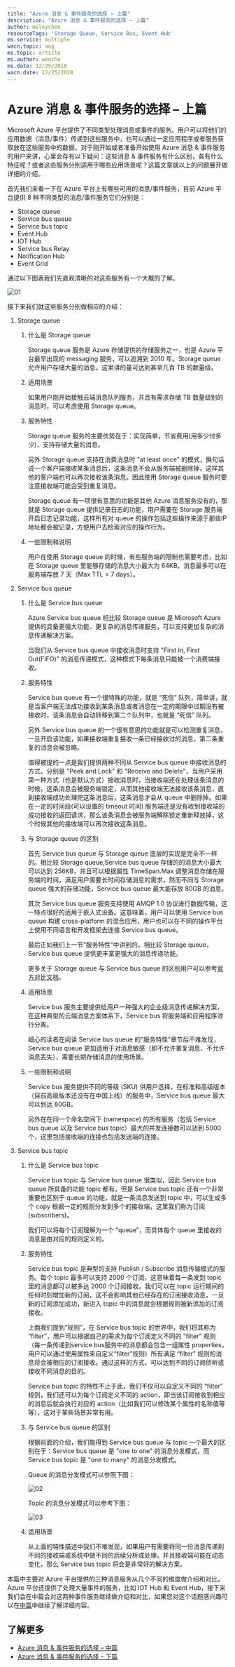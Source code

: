 ```yaml
---
title: "Azure 消息 & 事件服务的选择 – 上篇"
description: "Azure 消息 & 事件服务的选择 – 上篇"
author: mileychen
resourceTags: 'Storage Queue, Service Bus, Event Hub'
ms.service: multiple
wacn.topic: aog
ms.topic: article
ms.author: wenche
ms.date: 12/25/2018
wacn.date: 12/25/2018
---
```


# Azure 消息 & 事件服务的选择 – 上篇

Microsoft Azure 平台提供了不同类型处理消息或事件的服务。用户可以将他们的应用数据（消息/事件）传递到这些服务中，也可以通过一定应用程序或者服务获取放在这些服务中的数据。对于刚开始或者准备开始使用 Azure 消息 & 事件服务的用户来讲，心里会存有以下疑问：这些消息 & 事件服务有什么区别，各有什么特征呢？或者这些服务分别适用于哪些应用场景呢？这篇文章就以上的问题展开做详细的介绍。

首先我们来看一下在 Azure 平台上有哪些可用的消息/事件服务，目前 Azure 平台提供 8 种不同类型的消息/事件服务它们分别是：

* Storage queue
* Service bus queue
* Service bus topic
* Event Hub
* IOT Hub
* Service bus Relay
* Notification Hub
* Event Grid

通过以下图表我们先直观清晰的对这些服务有一个大概的了解。

![01](media/aog-others-choice-of-message-event-service-part-1/01.png "01")

接下来我们就这些服务分别做相应的介绍：

1. Storage queue

    1. 什么是 Storage queue

        Storage queue 服务是 Azure 存储提供的存储服务之一，也是 Azure 平台最早出现的 messaging 服务，可以追溯到 2010 年。Storage queue 允许用户存储大量的消息，这里讲的量可达到甚至几百 TB 的数量级。

    2. 适用场景

        如果用户刚开始接触云端消息队列服务，并且有需求存储 TB 数量级别的消息时，可以考虑使用 Storage queue。

    3. 服务特性

        Storage queue 服务的主要优势在于：实现简单，节省费用(用多少付多少)，支持存储大量的消息。

        另外 Storage queue 支持在消费消息时 "at  least once" 的模式，换句话说一个客户端接收某条消息后，这条消息不会从服务端被删除掉，这样其他的客户端也可以再次接收该条消息。因此使用 Storage queue 服务时要注意接收端可能会受到重复消息。

        Storage queue 有一项很有意思的功能是其他 Azure 消息服务没有的，那就是 Storage queue 提供记录日志的功能，用户需要在 Storage 服务端开启日志记录功能，这样所有对 queue 的操作包括这些操作来源于那些IP地址都会被记录，方便用户去检索对应的操作行为。

    4. 一些限制和说明

        用户在使用 Storage queue 的时候，有些服务端的限制也需要考虑，比如在 Storage queue 里能够存储的消息大小最大为 64KB，消息最多可以在服务端存放 7 天（Max TTL = 7 days）。

2. Service bus queue

    1. 什么是 Service bus queue

        Azure Service bus queue 相比较 Storage queue 是 Microsoft Azure 提供的具备更强大功能、更复杂的消息传递服务，可以支持更加复杂的消息传递解决方案。

        当我们从 Service bus queue 中接收消息时支持 "First In, First Out(FIFO)" 的消息传递模式，这种模式下每条消息只能被一个消费端接收。

    2. 服务特性

        Service bus queue 有一个很特殊的功能，就是 “死信” 队列，简单讲，就是当客户端无法成功接收到某条消息或者消息在一定的期限中过期没有被接收时，该条消息会自动转移到第二个队列中，也就是 “死信” 队列。

        另外 Service bus queue 的一个很有意思的功能就是可以检测重复消息，一旦开启该功能，如果接收端重复接收一条已经接收过的消息，第二条重复的消息会被忽略。

        值得被提的一点是我们提供两种不同从 Service bus queue 中接收消息的方式，分别是 "Peek and Lock" 和 "Receive and Delete"，当用户采用第一种方式（也是默认方式）接收消息时，当接收端还在处理该条消息的时候，这条消息会被服务端锁定，从而其他接收端无法接收该条消息，直到接收端成功处理完这条消息后，这条消息才会从 queue 中删除掉。如果在一定的时间段(可以设置的 timeout 时间) 服务端还是没有收到接收端的成功接收的返回请求，那么该条消息会被服务端解除锁定重新释放掉，这个时候其他的接收端可以再次接收这条消息。

    3. 与 Storage queue 的区别

        首先 Service bus queue 与 Storage queue 底层的实现是完全不一样的。相比较 Storage queue,Service bus queue 存储的的消息大小最大可以达到 256KB，并且可以根据属性 TimeSpan.Max 调整消息存储在服务端的时间，满足用户需要长时间存储消息的需求，然而不同与 Storage queue 强大的存储功能，Service bus queue 最大能存放 80GB 的消息。

        其次 Service bus queue 服务支持使用 AMQP 1.0 协议进行数据传输，这一特点很好的适用于嵌入式设备。这意味着，用户可以使用 Service bus queue 构建 cross-platform 的混合应用，用户也可以在不同的操作平台上使用不同语言和开发框架去连接 Service bus queue。

        最后正如我们上一节“服务特性”中讲到的，相比较 Storage queue，Service bus queue 提供更丰富更强大的消息传递功能。

        更多关于 Storage queue 与 Service bus queue 的区别用户可以参考[官方对比文档](https://docs.microsoft.com/azure/service-bus-messaging/service-bus-azure-and-service-bus-queues-compared-contrasted)。

    4. 适用场景

        Service bus 服务主要提供给用户一种强大的企业级消息传递解决方案，在这种典型的云端消息方案体系下，Service bus 将服务端和应用程序进行分离。

        细心的读者在阅读 Service bus queue 的“服务特性”章节后不难发现，Service bus queue 更加适用于对消息敏感（即不允许重复消息、不允许消息丢失），需要长期存储消息的使用场景。

    5. 一些限制和说明

        Service bus 服务提供不同的等级 (SKU) 供用户选择，在标准和高级版本（目前高级版本还没有在中国上线）的服务中，Service bus queue 最大可以到达 80GB。

        另外在在同一个命名空间下 (namespace) 的所有服务（包括 Service bus queue 以及 Service bus topic）最大的并发连接数可以达到 5000 个，这里包括接收端的连接也包括发送端的连接。

3. Service bus topic

    1. 什么是 Service bus topic

        Service bus topic 与 Service bus queue 很类似，因此 Service bus queue 所具备的功能 topic 都有。但是 Service bus topic 还有一个非常重要也区别于 queue 的功能，就是一条消息发送到 topic 中，可以生成多个 copy 根据一定的规则分发到多个的接收端，这里我们称为订阅 (subscribers)。

        我们可以将每个订阅理解为一个 “queue”，而具体每个 queue 里接收的消息是由对应的规则定义的。

    2. 服务特性

        Service bus topic 是典型的支持 Publish / Subscribe 消息传输模式的服务。每个 topic 最多可以支持 2000 个订阅，这意味着每一条发到 topic 里的消息都可以被多达 2000 个订阅接收。我们可以在 topic 运行期间的任何时刻增加新的订阅，这不会影响其他已经存在的订阅接收消息，一旦新的订阅添加成功，新进入 topic 中的消息就会根据规则被新添加的订阅接收。

        上面我们提到“规则”，在 Service bus topic 的世界中，我们将其称为 “filter”，用户可以根据自己的需求为每个订阅定义不同的 “filter” 规则（每一条传递到service bus服务中的消息都会包含一组属性 properties，用户可以通过使用属性来自定义“filter”规则）所有满足 “filter” 规则的消息将会被相应的订阅接收。通过这样的方式，可以达到不同的订阅侦听或接收不同消息的目的。

        Service bus topic 的特性不止于此，我们不仅可以自定义不同的 “filter” 规则，我们还可以为每个订阅定义不同的 action，即当该订阅接收到相应的消息后就会执行对应的 action（比如我们可以修改某个属性的名称值等等），这对于某些场景非常有用。

    3. 与 Service bus queue 的区别

        根据前面的介绍，我们能得到 Service bus queue 与 topic 一个最大的区别在于：Service bus queue 是 "one to one" 的消息分发模式，而 Service bus topic 是 "one to many" 的消息分发模式。

        Queue 的消息分发模式可以参照下图：

        ![02](media/aog-others-choice-of-message-event-service-part-1/02.png "02")

        Topic 的消息分发模式可以参考下图：

        ![03](media/aog-others-choice-of-message-event-service-part-1/03.png "03")

    4. 适用场景

        从上面的特性描述中我们不难发现，如果用户有需要将同一份消息传递到不同的接收端或系统中做不同的后续分析或处理，并且接收端可能在动态变化，那么 Service bus topic 将会是非常好的解决方案。

本篇中主要对 Azure 平台提供的三种消息服务从几个不同的维度做介绍和对比，Azure 平台还提供了处理大量事件的服务，比如 IOT Hub 和 Event Hub，接下来我们会在中篇会对这两种事件服务继续做介绍和对比，如果您对这个话题感兴趣可以在[中篇](aog-others-choice-of-message-event-service-part-2.md)中继续了解详细内容。

## 了解更多

* [Azure 消息 & 事件服务的选择 – 中篇](aog-others-choice-of-message-event-service-part-2.md)
* [Azure 消息 & 事件服务的选择 – 下篇](aog-others-choice-of-message-event-service-part-3.md)